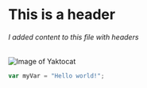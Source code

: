 # This is a header
###### I added content to this file with headers
![Image of Yaktocat](https://octodex.github.com/images/yaktocat.png)
``` javascript
var myVar = "Hello world!";
```
